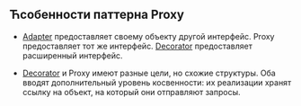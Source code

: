 ## Ћсобенности паттерна Proxy

* [Adapter] предоставляет своему объекту другой интерфейс.
Proxy предоставляет тот же интерфейс.
[Decorator] предоставляет расширенный интерфейс.

* [Decorator] и Proxy имеют разные цели, но схожие структуры.
Оба вводят дополнительный уровень косвенности:
их реализации хранят ссылку на объект, на который они отправляют запросы.

[Adapter]: https://github.com/AlvinGames/design-patterns-cpp/tree/master/Structural%20Patterns/Adapter
[Decorator]: https://github.com/AlvinGames/design-patterns-cpp/tree/master/Structural%20Patterns/Decorator

